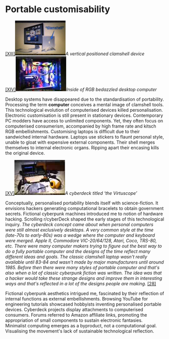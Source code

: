 # Portable customisability

<div id="images"><div><a href="#image-bibliography">[XIII]<img src="images/post16-1.jpg"></a><em>A vertical positioned clamshell device</em></div>
<div><a href="#image-bibliography">[XIV]<img src="images/post16-2.jpg"></a><em>Inside of RGB bedazzled desktop computer</em></div></div>

Desktop systems have disappeared due to the standardisation of portability. Processing the term **computer** conceives a mental image of clamshell tools. This technological evolution of computerised devices killed personalisation. Electronic customisation is still present in stationary devices. Contemporary PC modders have access to unlimited components. Yet, they often focus on computerised consumerism, accompanied by high frame rate and kitsch RGB embellishments. Customising laptops is difficult due to their sandwiched internal hardware. Laptops use stickers to flaunt personal style, unable to gloat with expensive external components. Their shell merges themselves to internal electronic organs. Ripping apart their encasing kills the original device. 

<div id="images"><a href="#image-bibliography">[XV]<img src="images/post16-3.jpg"></a><em>A cyberdeck titled ‘the Virtuscope’</em></div>

Conceptually, personalised portability blends itself with science-fiction. It envisions hackers generating computational bracelets to obtain government secrets. Fictional cyberpunk machines introduced me to notion of hardware hacking. Scrolling r/cyberDeck shaped the early stages of this technological inquiry. *The cyberdeck concept came about when personal computers were still almost exclusively desktops. A very common style at the time (late-70s to early-80s) was a wedge where the computer and keyboard were merged. Apple II, Commodore VIC-20/64/128, Atari, Coco, TRS-80, etc. There were many computer makers trying to figure out the best way to do a fully portable computer and the designs of the time reflect many different ideas and goals. The classic clamshell laptop wasn't really available until 83-84 and wasn't made by major manufacturers until around 1985. Before then there were many styles of portable computer and that's also when a lot of classic cyberpunk fiction was written. The idea was that a hacker would take these strange designs and improve them in interesting ways and that's reflected in a lot of the designs people are making.* <a href="#bibliography">[28]</a> 



Fictional cyberpunk aesthetics intrigued me, fascinated by their reflection of internal functions as external embellishments. Browsing YouTube for engineering tutorials showcased hobbyists inventing personalised portable devices. Cyberdeck projects display attachments to computerised consumers. Forums referred to Amazon affiliate links, promoting the appropriation of small components to sustain electronic fantasies. Minimalist computing emerges as a byproduct, not a computational goal. Visualising the movement's lack of sustainable technological reflection.
